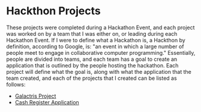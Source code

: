 # Hackthon Projects

These projects were completed during a Hackathon Event, and each project was worked on by a team that I was either on, or leading during each Hackathon Event. If I were to define what a Hackathon is, a Hackthon by definition, according to Google, is: "an event in which a large number of people meet to engage in collaborative computer programming." Essentially, people are divided into teams, and each team has a goal to create an application that is outlined by the people hosting the hackathon. Each project will define what the goal is, along with what the application that the team created, and each of the projects that I created can be listed as follows: 

* [Galactris Project](https://github.com/CommanderKnight5214/PastProgrammingProjects/tree/main/Hackathon%20Projects/Tetris)
* [Cash Register Application](https://github.com/CommanderKnight5214/PastProgrammingProjects/tree/main/Hackathon%20Projects/Cash%20Register)
